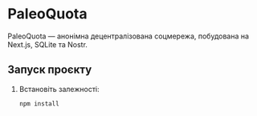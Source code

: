 # PaleoQuota

PaleoQuota — анонімна децентралізована соцмережа, побудована на Next.js, SQLite та Nostr.

## Запуск проєкту

1. Встановіть залежності:
   ```bash
   npm install
